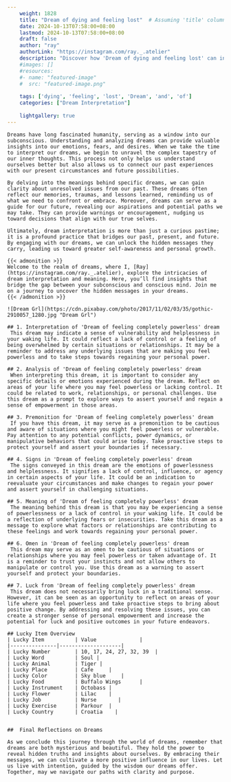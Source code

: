 ```yaml
---
    weight: 1828
    title: "Dream of dying and feeling lost"  # Assuming 'title' column exists
    date: 2024-10-13T07:58:00+08:00
    lastmod: 2024-10-13T07:58:00+08:00
    draft: false
    author: "ray"
    authorLink: "https://instagram.com/ray._.atelier"
    description: "Discover how 'Dream of dying and feeling lost' can interpret your future and uncover its significant meanings in your life."
    #images: []
    #resources:
    #- name: "featured-image"
    #  src: "featured-image.png"
    
    tags: ['dying', 'feeling', 'lost', 'Dream', 'and', 'of']
    categories: ["Dream Interpretation"]
    
    lightgallery: true
---
```

    
    Dreams have long fascinated humanity, serving as a window into our subconscious. Understanding and analyzing dreams can provide valuable insights into our emotions, fears, and desires. When we take the time to interpret our dreams, we begin to unravel the complex tapestry of our inner thoughts. This process not only helps us understand ourselves better but also allows us to connect our past experiences with our present circumstances and future possibilities.
    
    By delving into the meanings behind specific dreams, we can gain clarity about unresolved issues from our past. These dreams often reflect our memories, traumas, and lessons learned, reminding us of what we need to confront or embrace. Moreover, dreams can serve as a guide for our future, revealing our aspirations and potential paths we may take. They can provide warnings or encouragement, nudging us toward decisions that align with our true selves.
    
    Ultimately, dream interpretation is more than just a curious pastime; it is a profound practice that bridges our past, present, and future. By engaging with our dreams, we can unlock the hidden messages they carry, leading us toward greater self-awareness and personal growth.
    
    {{< admonition >}}
    Welcome to the realm of dreams, where I, [Ray](https://instagram.com/ray._.atelier), explore the intricacies of dream interpretation and meaning. Here, you’ll find insights that bridge the gap between your subconscious and conscious mind. Join me on a journey to uncover the hidden messages in your dreams.
    {{< /admonition >}}
    
    ![Dream Grl](https://cdn.pixabay.com/photo/2017/11/02/03/35/gothic-2910057_1280.jpg "Dream Grl")
    
    ## 1. Interpretation of 'Dream of feeling completely powerless' dream
     This dream may indicate a sense of vulnerability and helplessness in your waking life. It could reflect a lack of control or a feeling of being overwhelmed by certain situations or relationships. It may be a reminder to address any underlying issues that are making you feel powerless and to take steps towards regaining your personal power.
    
    ## 2. Analysis of 'Dream of feeling completely powerless' dream
     When interpreting this dream, it is important to consider any specific details or emotions experienced during the dream. Reflect on areas of your life where you may feel powerless or lacking control. It could be related to work, relationships, or personal challenges. Use this dream as a prompt to explore ways to assert yourself and regain a sense of empowerment in those areas.
    
    ## 3. Premonition for 'Dream of feeling completely powerless' dream
     If you have this dream, it may serve as a premonition to be cautious and aware of situations where you might feel powerless or vulnerable. Pay attention to any potential conflicts, power dynamics, or manipulative behaviors that could arise today. Take proactive steps to protect yourself and assert your boundaries if necessary.
    
    ## 4. Signs in 'Dream of feeling completely powerless' dream
     The signs conveyed in this dream are the emotions of powerlessness and helplessness. It signifies a lack of control, influence, or agency in certain aspects of your life. It could be an indication to reevaluate your circumstances and make changes to regain your power and assert yourself in challenging situations.
    
    ## 5. Meaning of 'Dream of feeling completely powerless' dream
     The meaning behind this dream is that you may be experiencing a sense of powerlessness or a lack of control in your waking life. It could be a reflection of underlying fears or insecurities. Take this dream as a message to explore what factors or relationships are contributing to these feelings and work towards regaining your personal power.
    
    ## 6. Omen in 'Dream of feeling completely powerless' dream
     This dream may serve as an omen to be cautious of situations or relationships where you may feel powerless or taken advantage of. It is a reminder to trust your instincts and not allow others to manipulate or control you. Use this dream as a warning to assert yourself and protect your boundaries.
    
    ## 7. Luck from 'Dream of feeling completely powerless' dream
     This dream does not necessarily bring luck in a traditional sense. However, it can be seen as an opportunity to reflect on areas of your life where you feel powerless and take proactive steps to bring about positive change. By addressing and resolving these issues, you can create a stronger sense of personal empowerment and increase the potential for luck and positive outcomes in your future endeavors.
    
    ## Lucky Item Overview
    | Lucky Item          | Value              |
    |---------------|--------------------|
    | Lucky Number        | 10, 17, 24, 27, 32, 39  |
    | Lucky Word          | Soul |
    | Lucky Animal        | Tiger |
    | Lucky Place         | Cafe     |
    | Lucky Color         | Sky blue     |
    | Lucky Food          | Buffalo Wings      |
    | Lucky Instrument    | Octobass |
    | Lucky Flower        | Lilac    |
    | Lucky Job           | Nurse       |
    | Lucky Exercise      | Parkour  |
    | Lucky Country       | Croatia    |
    
    
    ##  Final Reflections on Dreams
    
    As we conclude this journey through the world of dreams, remember that dreams are both mysterious and beautiful. They hold the power to reveal hidden truths and insights about ourselves. By embracing their messages, we can cultivate a more positive influence in our lives. Let us live with intention, guided by the wisdom our dreams offer. Together, may we navigate our paths with clarity and purpose.
    